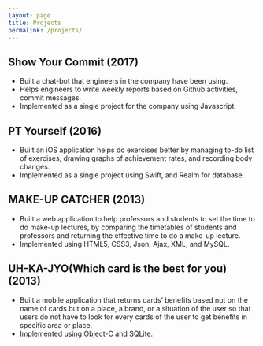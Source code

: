 ```yaml
---
layout: page
title: Projects
permalink: /projects/
---
```


## Show Your Commit (2017)
- Built a chat-bot that engineers in the company have been using.
- Helps engineers to write weekly reports based on Github activities, commit messages.
- Implemented as a single project for the company using Javascript.


## PT Yourself (2016)
- Built an iOS application helps do exercises better by managing to-do list of exercises, drawing graphs of achievement rates, and recording body changes. 
- Implemented as a single project using Swift, and Realm for database.

## MAKE-UP CATCHER (2013)
- Built a web application to help professors and students to set the time to do make-up lectures, by comparing the timetables of students and professors and returning the effective time to do a make-up lecture.
- Implemented using HTML5, CSS3, Json, Ajax, XML, and MySQL.

## UH-KA-JYO(Which card is the best for you) (2013)
- Built a mobile application that returns cards’ benefits based not on the name of cards but on a place, a brand, or a situation of the user so that users do not have to look for every cards of the user to get benefits in specific area or place.
- Implemented using Object-C and SQLite.
